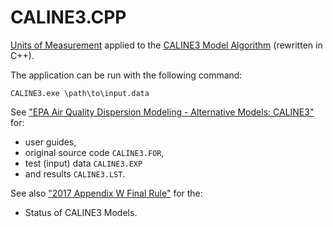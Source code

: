 # CALINE3.CPP

[Units of Measurement](https://github.com/mangh/metrology) applied to the
[CALINE3 Model Algorithm](https://www.epa.gov/scram/air-quality-dispersion-modeling-alternative-models#caline3)
(rewritten in C++).

The application can be run with the following command:
```
CALINE3.exe \path\to\input.data
```

See ["EPA Air Quality Dispersion Modeling - Alternative Models: CALINE3"](https://www.epa.gov/scram/air-quality-dispersion-modeling-alternative-models#caline3) for:
  * user guides,
  * original source code `CALINE3.FOR`,
  * test (input) data `CALINE3.EXP`
  * and results `CALINE3.LST`.
  
See also ["2017 Appendix W Final Rule"](https://www.epa.gov/scram/2017-appendix-w-final-rule) for the:
  * Status of CALINE3 Models.
